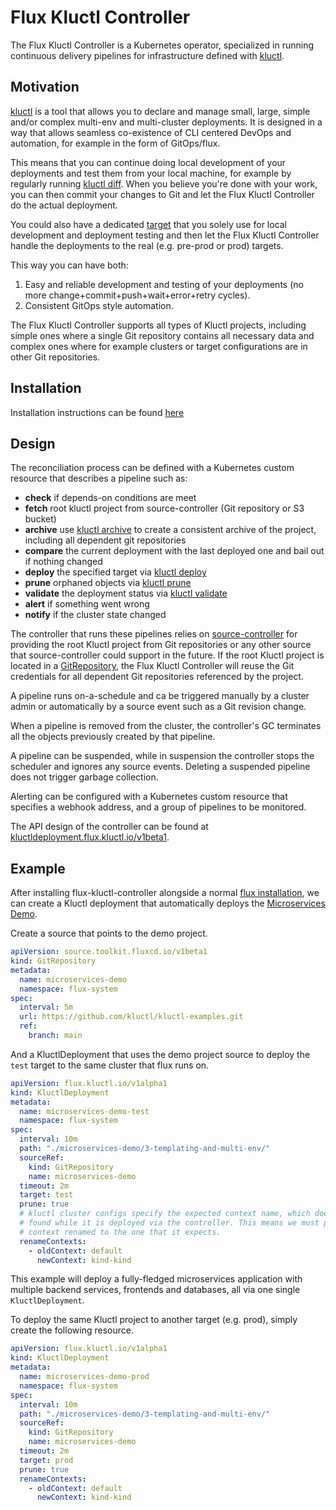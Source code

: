 # Flux Kluctl Controller

The Flux Kluctl Controller is a Kubernetes operator, specialized in running 
continuous delivery pipelines for infrastructure defined with [kluctl](https://kluctl.io).

## Motivation

[kluctl](https://kluctl.io) is a tool that allows you to declare and manage small, large, simple
and/or complex multi-env and multi-cluster deployments. It is designed in a way that allows seamless
co-existence of CLI centered DevOps and automation, for example in the form of GitOps/flux.

This means that you can continue doing local development of your deployments and test them from your local machine,
for example by regularly running [kluctl diff](https://kluctl.io/docs/reference/commands/diff/). When you believe
you're done with your work, you can then commit your changes to Git and let the Flux Kluctl Controller do the
actual deployment.

You could also have a dedicated [target](https://kluctl.io/docs/reference/kluctl-project/targets/)
that you solely use for local development and deployment testing and then let the Flux Kluctl Controller handle
the deployments to the real (e.g. pre-prod or prod) targets.

This way you can have both:
1. Easy and reliable development and testing of your deployments (no more change+commit+push+wait+error+retry cycles).
2. Consistent GitOps style automation.

The Flux Kluctl Controller supports all types of Kluctl projects, including simple ones where a single Git repository
contains all necessary data and complex ones where for example clusters or target configurations are in other Git
repositories.

## Installation

Installation instructions can be found [here](./docs/install.md)

## Design

The reconciliation process can be defined with a Kubernetes custom resource
that describes a pipeline such as:
- **check** if depends-on conditions are meet  
- **fetch** root kluctl project from source-controller (Git repository or S3 bucket)
- **archive** use [kluctl archive](https://kluctl.io/docs/reference/commands/archive/) to create a consistent archive of the project, including all dependent git repositories
- **compare** the current deployment with the last deployed one and bail out if nothing changed
- **deploy** the specified target via [kluctl deploy](https://kluctl.io/docs/reference/commands/deploy/)
- **prune** orphaned objects via [kluctl prune](https://kluctl.io/docs/reference/commands/prune/)
- **validate** the deployment status via [kluctl validate](https://kluctl.io/docs/reference/commands/prune/)
- **alert** if something went wrong
- **notify** if the cluster state changed 

The controller that runs these pipelines relies on
[source-controller](https://github.com/fluxcd/source-controller)
for providing the root Kluctl project from Git repositories or any
other source that source-controller could support in the future. If the root Kluctl project
is located in a [GitRepository](https://fluxcd.io/docs/components/source/gitrepositories/),
the Flux Kluctl Controller will reuse the Git credentials for all dependent Git repositories
referenced by the project.

A pipeline runs on-a-schedule and ca be triggered manually by a
cluster admin or automatically by a source event such as a Git revision change.

When a pipeline is removed from the cluster, the controller's GC terminates
all the objects previously created by that pipeline.

A pipeline can be suspended, while in suspension the controller
stops the scheduler and ignores any source events.
Deleting a suspended pipeline does not trigger garbage collection.

Alerting can be configured with a Kubernetes custom resource
that specifies a webhook address, and a group of pipelines to be monitored.

The API design of the controller can be found at [kluctldeployment.flux.kluctl.io/v1beta1](v1alpha1/README.md).

## Example

After installing flux-kluctl-controller alongside a normal [flux installation](https://fluxcd.io/docs/installation/), 
we can create a Kluctl deployment that automatically deploys the [Microservices Demo](https://kluctl.io/docs/guides/tutorials/microservices-demo/3-templating-and-multi-env/).

Create a source that points to the demo project.

```yaml
apiVersion: source.toolkit.fluxcd.io/v1beta1
kind: GitRepository
metadata:
  name: microservices-demo
  namespace: flux-system
spec:
  interval: 5m
  url: https://github.com/kluctl/kluctl-examples.git
  ref:
    branch: main
```

And a KluctlDeployment that uses the demo project source to deploy the `test` target to the same cluster that flux
runs on.

```yaml
apiVersion: flux.kluctl.io/v1alpha1
kind: KluctlDeployment
metadata:
  name: microservices-demo-test
  namespace: flux-system
spec:
  interval: 10m
  path: "./microservices-demo/3-templating-and-multi-env/"
  sourceRef:
    kind: GitRepository
    name: microservices-demo
  timeout: 2m
  target: test
  prune: true
  # kluctl cluster configs specify the expected context name, which does not necessarely match the context name
  # found while it is deployed via the controller. This means we must pass a kubeconfig to kluctl that has the
  # context renamed to the one that it expects.
  renameContexts:
    - oldContext: default
      newContext: kind-kind
```

This example will deploy a fully-fledged microservices application with multiple backend services, frontends and
databases, all via one single `KluctlDeployment`.

To deploy the same Kluctl project to another target (e.g. prod), simply create the following resource.

```yaml
apiVersion: flux.kluctl.io/v1alpha1
kind: KluctlDeployment
metadata:
  name: microservices-demo-prod
  namespace: flux-system
spec:
  interval: 10m
  path: "./microservices-demo/3-templating-and-multi-env/"
  sourceRef:
    kind: GitRepository
    name: microservices-demo
  timeout: 2m
  target: prod
  prune: true
  renameContexts:
    - oldContext: default
      newContext: kind-kind
```

